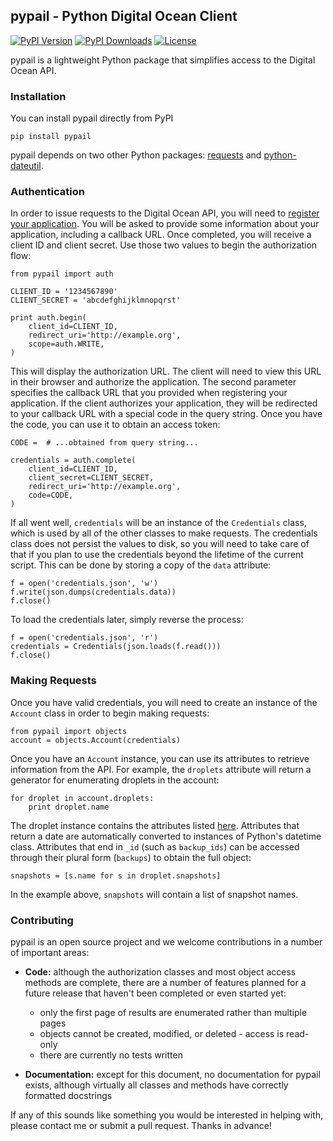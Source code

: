 ## pypail - Python Digital Ocean Client

[![PyPI Version](http://img.shields.io/pypi/v/pypail.svg)](https://pypi.python.org/pypi/pypail)
[![PyPI Downloads](http://img.shields.io/pypi/dm/pypail.svg)](https://pypi.python.org/pypi/pypail)
[![License](http://img.shields.io/badge/license-MIT-red.svg)](http://opensource.org/licenses/MIT)

pypail is a lightweight Python package that simplifies access to the Digital Ocean API.

### Installation

You can install pypail directly from PyPI

    pip install pypail

pypail depends on two other Python packages: [requests](https://pypi.python.org/pypi/requests) and [python-dateutil](https://pypi.python.org/pypi/python-dateutil).

### Authentication

In order to issue requests to the Digital Ocean API, you will need to [register your application](https://cloud.digitalocean.com/settings/applications/new). You will be asked to provide some information about your application, including a callback URL. Once completed, you will receive a client ID and client secret. Use those two values to begin the authorization flow:

    from pypail import auth

    CLIENT_ID = '1234567890'
    CLIENT_SECRET = 'abcdefghijklmnopqrst'

    print auth.begin(
        client_id=CLIENT_ID,
        redirect_uri='http://example.org',
        scope=auth.WRITE,
    )

This will display the authorization URL. The client will need to view this URL in their browser and authorize the application. The second parameter specifies the callback URL that you provided when registering your application. If the client authorizes your application, they will be redirected to your callback URL with a special code in the query string. Once you have the code, you can use it to obtain an access token:

    CODE =  # ...obtained from query string...

    credentials = auth.complete(
        client_id=CLIENT_ID,
        client_secret=CLIENT_SECRET,
        redirect_uri='http://example.org',
        code=CODE,
    )

If all went well, `credentials` will be an instance of the `Credentials` class, which is used by all of the other classes to make requests. The credentials class does not persist the values to disk, so you will need to take care of that if you plan to use the credentials beyond the lifetime of the current script. This can be done by storing a copy of the `data` attribute:

    f = open('credentials.json', 'w')
    f.write(json.dumps(credentials.data))
    f.close()

To load the credentials later, simply reverse the process:

    f = open('credentials.json', 'r')
    credentials = Credentials(json.loads(f.read()))
    f.close()

### Making Requests

Once you have valid credentials, you will need to create an instance of the `Account` class in order to begin making requests:

    from pypail import objects
    account = objects.Account(credentials)

Once you have an `Account` instance, you can use its attributes to retrieve information from the API. For example, the `droplets` attribute will return a generator for enumerating droplets in the account:

    for droplet in account.droplets:
        print droplet.name

The droplet instance contains the attributes listed [here](https://developers.digitalocean.com/v2/#droplets). Attributes that return a date are automatically converted to instances of Python's datetime class. Attributes that end in `_id` (such as `backup_ids`) can be accessed through their plural form (`backups`) to obtain the full object:

    snapshots = [s.name for s in droplet.snapshots]

In the example above, `snapshots` will contain a list of snapshot names.

### Contributing

pypail is an open source project and we welcome contributions in a number of important areas:

- **Code:** although the authorization classes and most object access methods are complete, there are a number of features planned for a future release that haven't been completed or even started yet:

    - only the first page of results are enumerated rather than multiple pages
    - objects cannot be created, modified, or deleted - access is read-only
    - there are currently no tests written

- **Documentation:** except for this document, no documentation for pypail exists, although virtually all classes and methods have correctly formatted docstrings

If any of this sounds like something you would be interested in helping with, please contact me or submit a pull request. Thanks in advance!
